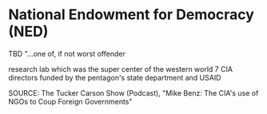 # National Endowment for Democracy (NED)


TBD
"...one of, if not worst offender

research lab
which was the 
super center
of the western world
7 CIA directors
funded by the pentagon's state department
and USAID


SOURCE: The Tucker Carson Show (Podcast), "Mike Benz: The CIA's use of NGOs to Coup Foreign Governments"
